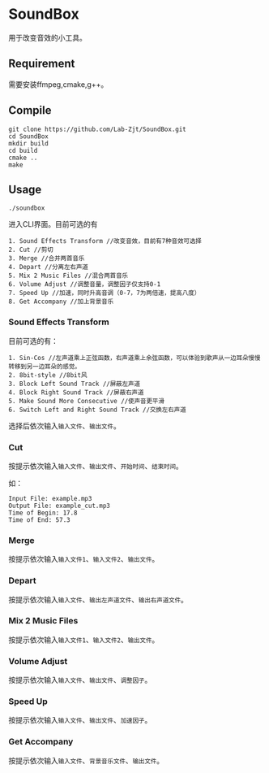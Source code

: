 # SoundBox

用于改变音效的小工具。

## Requirement

需要安装ffmpeg,cmake,g++。

## Compile

```
git clone https://github.com/Lab-Zjt/SoundBox.git
cd SoundBox
mkdir build
cd build
cmake ..
make
```

## Usage

`./soundbox`

进入CLI界面。目前可选的有

```
1. Sound Effects Transform //改变音效，目前有7种音效可选择
2. Cut //剪切
3. Merge //合并两首音乐
4. Depart //分离左右声道
5. Mix 2 Music Files //混合两首音乐
6. Volume Adjust //调整音量，调整因子仅支持0-1
7. Speed Up //加速，同时升高音调（0-7，7为两倍速，提高八度）
8. Get Accompany //加上背景音乐
```

### Sound Effects Transform

目前可选的有：

```
1. Sin-Cos //左声道乘上正弦函数，右声道乘上余弦函数，可以体验到歌声从一边耳朵慢慢转移到另一边耳朵的感觉。
2. 8bit-style //8bit风
3. Block Left Sound Track //屏蔽左声道
4. Block Right Sound Track //屏蔽右声道
5. Make Sound More Consecutive //使声音更平滑
6. Switch Left and Right Sound Track //交换左右声道
```

选择后依次输入`输入文件`、`输出文件`。

### Cut

按提示依次输入`输入文件`、`输出文件`、`开始时间`、`结束时间`。

如：

```
Input File: example.mp3
Output File: example_cut.mp3
Time of Begin: 17.8
Time of End: 57.3
```

### Merge

按提示依次输入`输入文件1`、`输入文件2`、`输出文件`。

### Depart

按提示依次输入`输入文件`、`输出左声道文件`、`输出右声道文件`。

### Mix 2 Music Files

按提示依次输入`输入文件1`、`输入文件2`、`输出文件`。

### Volume Adjust

按提示依次输入`输入文件`、`输出文件`、`调整因子`。

### Speed Up

按提示依次输入`输入文件`、`输出文件`、`加速因子`。

### Get Accompany

按提示依次输入`输入文件`、`背景音乐文件`、`输出文件`。
